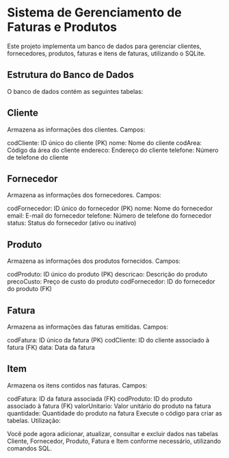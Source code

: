 # Sistema de Gerenciamento de Faturas e Produtos
Este projeto implementa um banco de dados para gerenciar clientes, fornecedores, produtos, faturas e itens de faturas, utilizando o SQLite.

## Estrutura do Banco de Dados
O banco de dados contém as seguintes tabelas:

## Cliente

Armazena as informações dos clientes.
Campos:

codCliente: ID único do cliente (PK)
nome: Nome do cliente
codArea: Código da área do cliente
endereco: Endereço do cliente
telefone: Número de telefone do cliente

## Fornecedor

Armazena as informações dos fornecedores.
Campos:

codFornecedor: ID único do fornecedor (PK)
nome: Nome do fornecedor
email: E-mail do fornecedor
telefone: Número de telefone do fornecedor
status: Status do fornecedor (ativo ou inativo)

## Produto

Armazena as informações dos produtos fornecidos.
Campos:

codProduto: ID único do produto (PK)
descricao: Descrição do produto
precoCusto: Preço de custo do produto
codFornecedor: ID do fornecedor do produto (FK)

## Fatura

Armazena as informações das faturas emitidas.
Campos:

codFatura: ID único da fatura (PK)
codCliente: ID do cliente associado à fatura (FK)
data: Data da fatura

## Item

Armazena os itens contidos nas faturas.
Campos:

codFatura: ID da fatura associada (FK)
codProduto: ID do produto associado à fatura (FK)
valorUnitario: Valor unitário do produto na fatura
quantidade: Quantidade do produto na fatura
Execute o código para criar as tabelas.
Utilização:

Você pode agora adicionar, atualizar, consultar e excluir dados nas tabelas Cliente, Fornecedor, Produto, Fatura e Item conforme necessário, utilizando comandos SQL.
